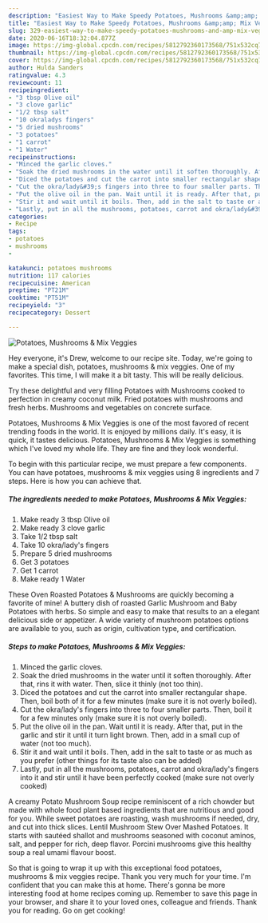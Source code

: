 ```yaml
---
description: "Easiest Way to Make Speedy Potatoes, Mushrooms &amp;amp; Mix Veggies"
title: "Easiest Way to Make Speedy Potatoes, Mushrooms &amp;amp; Mix Veggies"
slug: 329-easiest-way-to-make-speedy-potatoes-mushrooms-and-amp-mix-veggies
date: 2020-06-16T18:32:04.877Z
image: https://img-global.cpcdn.com/recipes/5812792360173568/751x532cq70/potatoes-mushrooms-mix-veggies-recipe-main-photo.jpg
thumbnail: https://img-global.cpcdn.com/recipes/5812792360173568/751x532cq70/potatoes-mushrooms-mix-veggies-recipe-main-photo.jpg
cover: https://img-global.cpcdn.com/recipes/5812792360173568/751x532cq70/potatoes-mushrooms-mix-veggies-recipe-main-photo.jpg
author: Hulda Sanders
ratingvalue: 4.3
reviewcount: 11
recipeingredient:
- "3 tbsp Olive oil"
- "3 clove garlic"
- "1/2 tbsp salt"
- "10 okraladys fingers"
- "5 dried mushrooms"
- "3 potatoes"
- "1 carrot"
- "1 Water"
recipeinstructions:
- "Minced the garlic cloves."
- "Soak the dried mushrooms in the water until it soften thoroughly. After that, rins it with water. Then, slice it thinly (not too thin)."
- "Diced the potatoes and cut the carrot into smaller rectangular shape. Then, boil both of it for a few minutes (make sure it is not overly boiled)."
- "Cut the okra/lady&#39;s fingers into three to four smaller parts. Then, boil it for a few minutes only (make sure it is not overly boiled)."
- "Put the olive oil in the pan. Wait until it is ready. After that, put in the garlic and stir it until it turn light brown. Then, add in a small cup of water (not too much)."
- "Stir it and wait until it boils. Then, add in the salt to taste or as much as you prefer (other things for its taste also can be added)"
- "Lastly, put in all the mushrooms, potatoes, carrot and okra/lady&#39;s fingers into it and stir until it have been perfectly cooked (make sure not overly cooked)"
categories:
- Recipe
tags:
- potatoes
- mushrooms
- 

katakunci: potatoes mushrooms  
nutrition: 117 calories
recipecuisine: American
preptime: "PT21M"
cooktime: "PT51M"
recipeyield: "3"
recipecategory: Dessert

---
```



![Potatoes, Mushrooms &amp; Mix Veggies](https://img-global.cpcdn.com/recipes/5812792360173568/751x532cq70/potatoes-mushrooms-mix-veggies-recipe-main-photo.jpg)

Hey everyone, it's Drew, welcome to our recipe site. Today, we're going to make a special dish, potatoes, mushrooms &amp; mix veggies. One of my favorites. This time, I will make it a bit tasty. This will be really delicious.

Try these delightful and very filling Potatoes with Mushrooms cooked to perfection in creamy coconut milk. Fried potatoes with mushrooms and fresh herbs. Mushrooms and vegetables on concrete surface.

Potatoes, Mushrooms &amp; Mix Veggies is one of the most favored of recent trending foods in the world. It is enjoyed by millions daily. It's easy, it is quick, it tastes delicious. Potatoes, Mushrooms &amp; Mix Veggies is something which I've loved my whole life. They are fine and they look wonderful.


To begin with this particular recipe, we must prepare a few components. You can have potatoes, mushrooms &amp; mix veggies using 8 ingredients and 7 steps. Here is how you can achieve that.

<!--inarticleads1-->

##### The ingredients needed to make Potatoes, Mushrooms &amp; Mix Veggies:

1. Make ready 3 tbsp Olive oil
1. Make ready 3 clove garlic
1. Take 1/2 tbsp salt
1. Take 10 okra/lady&#39;s fingers
1. Prepare 5 dried mushrooms
1. Get 3 potatoes
1. Get 1 carrot
1. Make ready 1 Water


These Oven Roasted Potatoes &amp; Mushrooms are quickly becoming a favorite of mine! A buttery dish of roasted Garlic Mushroom and Baby Potatoes with herbs. So simple and easy to make that results to an a elegant delicious side or appetizer. A wide variety of mushroom potatoes options are available to you, such as origin, cultivation type, and certification. 

<!--inarticleads2-->

##### Steps to make Potatoes, Mushrooms &amp; Mix Veggies:

1. Minced the garlic cloves.
1. Soak the dried mushrooms in the water until it soften thoroughly. After that, rins it with water. Then, slice it thinly (not too thin).
1. Diced the potatoes and cut the carrot into smaller rectangular shape. Then, boil both of it for a few minutes (make sure it is not overly boiled).
1. Cut the okra/lady&#39;s fingers into three to four smaller parts. Then, boil it for a few minutes only (make sure it is not overly boiled).
1. Put the olive oil in the pan. Wait until it is ready. After that, put in the garlic and stir it until it turn light brown. Then, add in a small cup of water (not too much).
1. Stir it and wait until it boils. Then, add in the salt to taste or as much as you prefer (other things for its taste also can be added)
1. Lastly, put in all the mushrooms, potatoes, carrot and okra/lady&#39;s fingers into it and stir until it have been perfectly cooked (make sure not overly cooked)


A creamy Potato Mushroom Soup recipe reminiscent of a rich chowder but made with whole food plant based ingredients that are nutritious and good for you. While sweet potatoes are roasting, wash mushrooms if needed, dry, and cut into thick slices. Lentil Mushroom Stew Over Mashed Potatoes. It starts with sautéed shallot and mushrooms seasoned with coconut aminos, salt, and pepper for rich, deep flavor. Porcini mushrooms give this healthy soup a real umami flavour boost. 

So that is going to wrap it up with this exceptional food potatoes, mushrooms &amp; mix veggies recipe. Thank you very much for your time. I'm confident that you can make this at home. There's gonna be more interesting food at home recipes coming up. Remember to save this page in your browser, and share it to your loved ones, colleague and friends. Thank you for reading. Go on get cooking!
